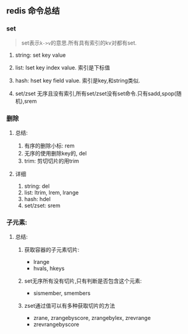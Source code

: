 ## redis 命令总结
### set
> set表示`k->v`的意思.所有具有索引的kv对都有set.

1. string: set key value
2. list:   lset key index value. 索引是下标值
3. hash:   hset key field value. 索引是key,和string类似.

4. set/zset 无序且没有索引,所有set/zset没有set命令.只有sadd,spop(随机),srem

### 删除
1. 总结:
	1. 有序的删除小标: rem
	2. 无序的使用删除key的, del
	3. trim: 剪切切片的用trim

2. 详细 
	1. string: del
	2. list: ltrim, lrem, lrange
	3. hash: hdel
	4. set/zset: srem

### 子元素:
1. 总结:
	1. 获取容器的子元素切片:
		- lrange
		- hvals, hkeys

	2. set无序所有没有切片,只有判断是否包含这个元素:
		- sismember, smembers
	
	3. zset通过值可以有多种获取切片的方法
		- zrane, zrangebyscore, zrangebylex, zrevrange
		- zrevrangebyscore
